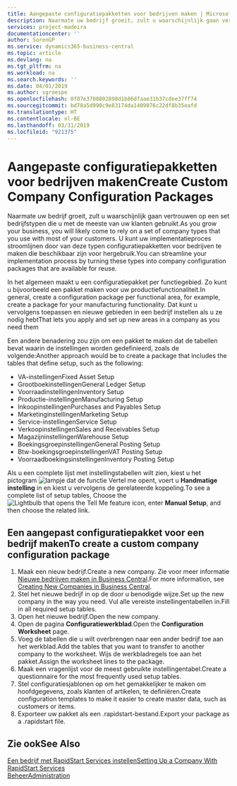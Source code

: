 ```yaml
---
title: Aangepaste configuratiepakketten voor bedrijven maken | Microsoft Docs
description: Naarmate uw bedrijf groeit, zult u waarschijnlijk gaan vertrouwen op een set bedrijfstypen die u met de meeste van uw klanten gebruikt. U kunt uw implementatieproces stroomlijnen door van deze typen configuratiepakketten voor bedrijven te maken die beschikbaar zijn voor hergebruik.
services: project-madeira
documentationcenter: ''
author: SorenGP
ms.service: dynamics365-business-central
ms.topic: article
ms.devlang: na
ms.tgt_pltfrm: na
ms.workload: na
ms.search.keywords: ''
ms.date: 04/01/2019
ms.author: sgroespe
ms.openlocfilehash: 0f87e3708802898d1b86dfaae31b37cdee37ff74
ms.sourcegitcommit: bd78a5d990c9e83174da1409076c22df8b35eafd
ms.translationtype: HT
ms.contentlocale: nl-BE
ms.lasthandoff: 03/31/2019
ms.locfileid: "921375"
---
```

# <a name="create-custom-company-configuration-packages"></a><span data-ttu-id="5153d-104">Aangepaste configuratiepakketten voor bedrijven maken</span><span class="sxs-lookup"><span data-stu-id="5153d-104">Create Custom Company Configuration Packages</span></span>
<span data-ttu-id="5153d-105">Naarmate uw bedrijf groeit, zult u waarschijnlijk gaan vertrouwen op een set bedrijfstypen die u met de meeste van uw klanten gebruikt.</span><span class="sxs-lookup"><span data-stu-id="5153d-105">As you grow your business, you will likely come to rely on a set of company types that you use with most of your customers.</span></span> <span data-ttu-id="5153d-106">U kunt uw implementatieproces stroomlijnen door van deze typen configuratiepakketten voor bedrijven te maken die beschikbaar zijn voor hergebruik.</span><span class="sxs-lookup"><span data-stu-id="5153d-106">You can streamline your implementation process by turning these types into company configuration packages that are available for reuse.</span></span>  

<span data-ttu-id="5153d-107">In het algemeen maakt u een configuratiepakket per functiegebied. Zo kunt u bijvoorbeeld een pakket maken voor uw productiefunctionaliteit.</span><span class="sxs-lookup"><span data-stu-id="5153d-107">In general, create a configuration package per functional area, for example, create a package for your manufacturing functionality.</span></span> <span data-ttu-id="5153d-108">Dat kunt u vervolgens toepassen en nieuwe gebieden in een bedrijf instellen als u ze nodig hebt</span><span class="sxs-lookup"><span data-stu-id="5153d-108">That lets you apply and set up new areas in a company as you need them</span></span>  

<span data-ttu-id="5153d-109">Een andere benadering zou zijn om een pakket te maken dat de tabellen bevat waarin de instellingen worden gedefinieerd, zoals de volgende:</span><span class="sxs-lookup"><span data-stu-id="5153d-109">Another approach would be to create a package that includes the tables that define setup, such as the following:</span></span>  

-   <span data-ttu-id="5153d-110">VA-instellingen</span><span class="sxs-lookup"><span data-stu-id="5153d-110">Fixed Asset Setup</span></span>  
-   <span data-ttu-id="5153d-111">Grootboekinstellingen</span><span class="sxs-lookup"><span data-stu-id="5153d-111">General Ledger Setup</span></span>  
-   <span data-ttu-id="5153d-112">Voorraadinstellingen</span><span class="sxs-lookup"><span data-stu-id="5153d-112">Inventory Setup</span></span>  
-   <span data-ttu-id="5153d-113">Productie-instellingen</span><span class="sxs-lookup"><span data-stu-id="5153d-113">Manufacturing Setup</span></span>  
-   <span data-ttu-id="5153d-114">Inkoopinstellingen</span><span class="sxs-lookup"><span data-stu-id="5153d-114">Purchases and Payables Setup</span></span>  
-   <span data-ttu-id="5153d-115">Marketinginstellingen</span><span class="sxs-lookup"><span data-stu-id="5153d-115">Marketing Setup</span></span>  
-   <span data-ttu-id="5153d-116">Service-instellingen</span><span class="sxs-lookup"><span data-stu-id="5153d-116">Service Setup</span></span>  
-   <span data-ttu-id="5153d-117">Verkoopinstellingen</span><span class="sxs-lookup"><span data-stu-id="5153d-117">Sales and Receivables Setup</span></span>  
-   <span data-ttu-id="5153d-118">Magazijninstellingen</span><span class="sxs-lookup"><span data-stu-id="5153d-118">Warehouse Setup</span></span>  
-   <span data-ttu-id="5153d-119">Boekingsgroepinstellingen</span><span class="sxs-lookup"><span data-stu-id="5153d-119">General Posting Setup</span></span>  
-   <span data-ttu-id="5153d-120">Btw-boekingsgroepinstellingen</span><span class="sxs-lookup"><span data-stu-id="5153d-120">VAT Posting Setup</span></span>  
-   <span data-ttu-id="5153d-121">Voorraadboekingsinstellingen</span><span class="sxs-lookup"><span data-stu-id="5153d-121">Inventory Posting Setup</span></span>  

<span data-ttu-id="5153d-122">Als u een complete lijst met instellingstabellen wilt zien, kiest u het pictogram ![lampje dat de functie Vertel me opent](media/ui-search/search_small.png "Vertel me wat u wilt doen"), voert u **Handmatige instelling** in en kiest u vervolgens de gerelateerde koppeling.</span><span class="sxs-lookup"><span data-stu-id="5153d-122">To see a complete list of setup tables, Choose the ![Lightbulb that opens the Tell Me feature](media/ui-search/search_small.png "Tell me what you want to do") icon, enter **Manual Setup**, and then choose the related link.</span></span>  

## <a name="to-create-a-custom-company-configuration-package"></a><span data-ttu-id="5153d-123">Een aangepast configuratiepakket voor een bedrijf maken</span><span class="sxs-lookup"><span data-stu-id="5153d-123">To create a custom company configuration package</span></span>  
1.  <span data-ttu-id="5153d-124">Maak een nieuw bedrijf.</span><span class="sxs-lookup"><span data-stu-id="5153d-124">Create a new company.</span></span> <span data-ttu-id="5153d-125">Zie voor meer informatie [Nieuwe bedrijven maken in Business Central](about-new-company.md).</span><span class="sxs-lookup"><span data-stu-id="5153d-125">For more information, see [Creating New Companies in Business Central](about-new-company.md).</span></span>  
3.  <span data-ttu-id="5153d-126">Stel het nieuwe bedrijf in op de door u benodigde wijze.</span><span class="sxs-lookup"><span data-stu-id="5153d-126">Set up the new company in the way you need.</span></span> <span data-ttu-id="5153d-127">Vul alle vereiste instellingentabellen in.</span><span class="sxs-lookup"><span data-stu-id="5153d-127">Fill in all required setup tables.</span></span>  
4.  <span data-ttu-id="5153d-128">Open het nieuwe bedrijf.</span><span class="sxs-lookup"><span data-stu-id="5153d-128">Open the new company.</span></span>
5. <span data-ttu-id="5153d-129">Open de pagina **Configuratiewerkblad**.</span><span class="sxs-lookup"><span data-stu-id="5153d-129">Open the **Configuration Worksheet** page.</span></span>  
6.  <span data-ttu-id="5153d-130">Voeg de tabellen die u wilt overbrengen naar een ander bedrijf toe aan het werkblad.</span><span class="sxs-lookup"><span data-stu-id="5153d-130">Add the tables that you want to transfer to another company to the worksheet.</span></span> <span data-ttu-id="5153d-131">Wijs de werkbladregels toe aan het pakket.</span><span class="sxs-lookup"><span data-stu-id="5153d-131">Assign the worksheet lines to the package.</span></span>  
7.  <span data-ttu-id="5153d-132">Maak een vragenlijst voor de meest gebruikte instellingentabel.</span><span class="sxs-lookup"><span data-stu-id="5153d-132">Create a questionnaire for the most frequently used setup tables.</span></span>  
8.  <span data-ttu-id="5153d-133">Stel configuratiesjablonen op om het gemakkelijker te maken om hoofdgegevens, zoals klanten of artikelen, te definiëren.</span><span class="sxs-lookup"><span data-stu-id="5153d-133">Create configuration templates to make it easier to create master data, such as customers or items.</span></span>  
9.  <span data-ttu-id="5153d-134">Exporteer uw pakket als een .rapidstart-bestand.</span><span class="sxs-lookup"><span data-stu-id="5153d-134">Export your package as a .rapidstart file.</span></span>  

## <a name="see-also"></a><span data-ttu-id="5153d-135">Zie ook</span><span class="sxs-lookup"><span data-stu-id="5153d-135">See Also</span></span>  
[<span data-ttu-id="5153d-136">Een bedrijf met RapidStart Services instellen</span><span class="sxs-lookup"><span data-stu-id="5153d-136">Setting Up a Company With RapidStart Services</span></span>](admin-set-up-a-company-with-rapidstart.md)  
[<span data-ttu-id="5153d-137">Beheer</span><span class="sxs-lookup"><span data-stu-id="5153d-137">Administration</span></span>](admin-setup-and-administration.md)
